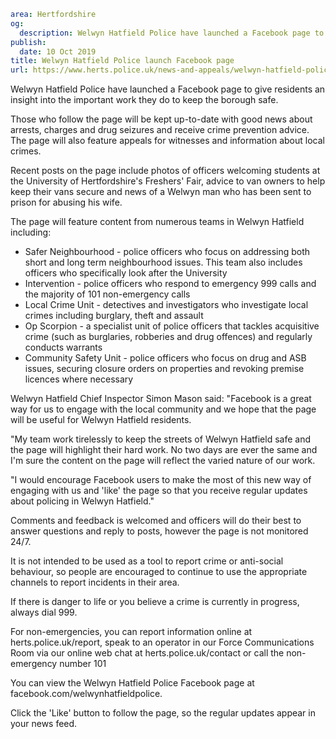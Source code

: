 ```yaml
area: Hertfordshire
og:
  description: Welwyn Hatfield Police have launched a Facebook page to give residents an insight into the important work they do to keep the borough safe.
publish:
  date: 10 Oct 2019
title: Welwyn Hatfield Police launch Facebook page
url: https://www.herts.police.uk/news-and-appeals/welwyn-hatfield-police-launch-facebook-page-0885
```

Welwyn Hatfield Police have launched a Facebook page to give residents an insight into the important work they do to keep the borough safe.

Those who follow the page will be kept up-to-date with good news about arrests, charges and drug seizures and receive crime prevention advice. The page will also feature appeals for witnesses and information about local crimes.

Recent posts on the page include photos of officers welcoming students at the University of Hertfordshire's Freshers' Fair, advice to van owners to help keep their vans secure and news of a Welwyn man who has been sent to prison for abusing his wife.

The page will feature content from numerous teams in Welwyn Hatfield including:

 * Safer Neighbourhood - police officers who focus on addressing both short and long term neighbourhood issues. This team also includes officers who specifically look after the University
 * Intervention - police officers who respond to emergency 999 calls and the majority of 101 non-emergency calls
 * Local Crime Unit - detectives and investigators who investigate local crimes including burglary, theft and assault
 * Op Scorpion - a specialist unit of police officers that tackles acquisitive crime (such as burglaries, robberies and drug offences) and regularly conducts warrants
 * Community Safety Unit - police officers who focus on drug and ASB issues, securing closure orders on properties and revoking premise licences where necessary

Welwyn Hatfield Chief Inspector Simon Mason said: "Facebook is a great way for us to engage with the local community and we hope that the page will be useful for Welwyn Hatfield residents.

"My team work tirelessly to keep the streets of Welwyn Hatfield safe and the page will highlight their hard work. No two days are ever the same and I'm sure the content on the page will reflect the varied nature of our work.

"I would encourage Facebook users to make the most of this new way of engaging with us and 'like' the page so that you receive regular updates about policing in Welwyn Hatfield."

Comments and feedback is welcomed and officers will do their best to answer questions and reply to posts, however the page is not monitored 24/7.

It is not intended to be used as a tool to report crime or anti-social behaviour, so people are encouraged to continue to use the appropriate channels to report incidents in their area.

If there is danger to life or you believe a crime is currently in progress, always dial 999.

For non-emergencies, you can report information online at herts.police.uk/report, speak to an operator in our Force Communications Room via our online web chat at herts.police.uk/contact or call the non-emergency number 101

You can view the Welwyn Hatfield Police Facebook page at facebook.com/welwynhatfieldpolice.

Click the 'Like' button to follow the page, so the regular updates appear in your news feed.
